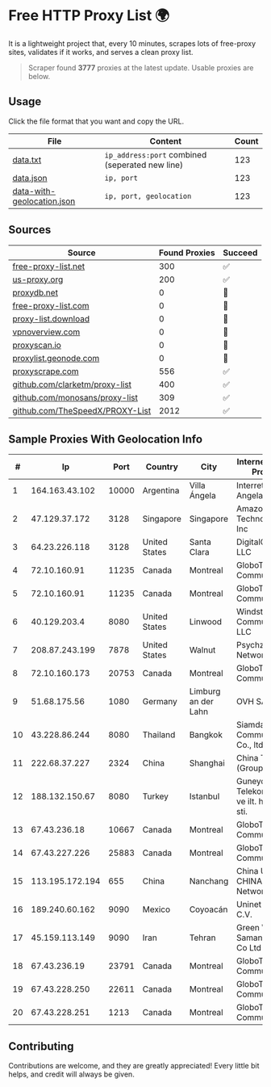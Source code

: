 
# Free HTTP Proxy List 🌍

It is a lightweight project that, every 10 minutes, scrapes lots of free-proxy sites, validates if it works, and serves a clean proxy list.


> Scraper found **3777** proxies at the latest update. Usable proxies are below.

## Usage

Click the file format that you want and copy the URL.


|File|Content|Count|
|----|-------|-----|
|[data.txt](https://raw.githubusercontent.com/themiralay/Proxy-List-World/master/data.txt)|`ip_address:port` combined (seperated new line)|123|
|[data.json](https://raw.githubusercontent.com/themiralay/Proxy-List-World/master/data.json)|`ip, port`|123|
|[data-with-geolocation.json](https://raw.githubusercontent.com/themiralay/Proxy-List-World/master/data-with-geolocation.json)|`ip, port, geolocation`|123|

## Sources

|Source|Found Proxies|Succeed|
|------|-------------|-------|
|[free-proxy-list.net](https://free-proxy-list.net)|300|✅|
|[us-proxy.org](https://www.us-proxy.org)|200|✅|
|[proxydb.net](http://proxydb.net)|0|🚫|
|[free-proxy-list.com](https://free-proxy-list.com/?page=&port=&type%5B%5D=http&type%5B%5D=https&up_time=0&search=Search)|0|🚫|
|[proxy-list.download](https://www.proxy-list.download/HTTP)|0|🚫|
|[vpnoverview.com](https://vpnoverview.com/privacy/anonymous-browsing/free-proxy-servers)|0|🚫|
|[proxyscan.io](https://www.proxyscan.io)|0|🚫|
|[proxylist.geonode.com](https://proxylist.geonode.com/api/proxy-list?limit=300&page=1&sort_by=lastChecked&sort_type=desc&protocols=http,https)|0|🚫|
|[proxyscrape.com](https://api.proxyscrape.com/v2/?request=displayproxies&protocol=http&timeout=10000&country=all&ssl=all&anonymity=all)|556|✅|
|[github.com/clarketm/proxy-list](https://raw.githubusercontent.com/clarketm/proxy-list/master/proxy-list-raw.txt)|400|✅|
|[github.com/monosans/proxy-list](https://raw.githubusercontent.com/monosans/proxy-list/main/proxies/http.txt)|309|✅|
|[github.com/TheSpeedX/PROXY-List](https://raw.githubusercontent.com/TheSpeedX/PROXY-List/master/http.txt)|2012|✅|


## Sample Proxies With Geolocation Info

|#|Ip|Port|Country|City|Internet Service Provider|
|-|--|----|-------|----|-------------------------|
|1|164.163.43.102|10000|Argentina|Villa Ángela|Interret Villa Angela SRL|
|2|47.129.37.172|3128|Singapore|Singapore|Amazon Technologies Inc|
|3|64.23.226.118|3128|United States|Santa Clara|DigitalOcean, LLC|
|4|72.10.160.91|11235|Canada|Montreal|GloboTech Communications|
|5|72.10.160.91|11235|Canada|Montreal|GloboTech Communications|
|6|40.129.203.4|8080|United States|Linwood|Windstream Communications LLC|
|7|208.87.243.199|7878|United States|Walnut|Psychz Networks|
|8|72.10.160.173|20753|Canada|Montreal|GloboTech Communications|
|9|51.68.175.56|1080|Germany|Limburg an der Lahn|OVH SAS|
|10|43.228.86.244|8080|Thailand|Bangkok|Siamdata Communication Co., ltd.|
|11|222.68.37.227|2324|China|Shanghai|China Telecom (Group)|
|12|188.132.150.67|8080|Turkey|Istanbul|Guneydogu Telekom int.bil. ve ilt. hiz. tic. ltd. sti.|
|13|67.43.236.18|10667|Canada|Montreal|GloboTech Communications|
|14|67.43.227.226|25883|Canada|Montreal|GloboTech Communications|
|15|113.195.172.194|655|China|Nanchang|China Unicom CHINA169 Network|
|16|189.240.60.162|9090|Mexico|Coyoacán|Uninet S.A. de C.V.|
|17|45.159.113.149|9090|Iran|Tehran|Green Web Samaneh Novin Co Ltd|
|18|67.43.236.19|23791|Canada|Montreal|GloboTech Communications|
|19|67.43.228.250|22611|Canada|Montreal|GloboTech Communications|
|20|67.43.228.251|1213|Canada|Montreal|GloboTech Communications|



## Contributing

Contributions are welcome, and they are greatly appreciated! Every
little bit helps, and credit will always be given.

